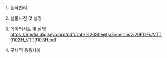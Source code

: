 1. 동작원리

2. 실물사진 및 설명

3. 데이터시트 및 설명
https://media.digikey.com/pdf/Data%20Sheets/Excelitas%20PDFs/VTT9102H_VTT9103H.pdf

5. 구체적 응용사례
